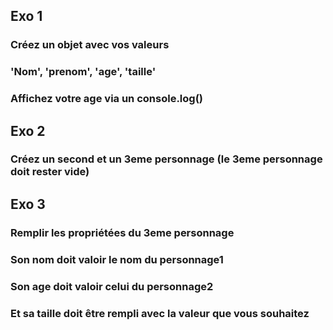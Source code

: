 ## Exo 1 
### Créez un objet avec vos valeurs
### 'Nom', 'prenom', 'age', 'taille'
### Affichez votre age via un console.log()

## Exo 2 
### Créez un second et un 3eme personnage (le 3eme personnage doit rester vide)

## Exo 3
### Remplir les propriétées du 3eme personnage
### Son nom doit valoir le nom du personnage1
### Son age doit valoir celui du personnage2
### Et sa taille doit être rempli avec la valeur que vous souhaitez